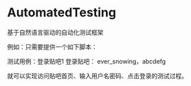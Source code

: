 # AutomatedTesting
基于自然语言驱动的自动化测试框架

例如：只需要提供一个如下脚本：

测试用例：登录贴吧1
登录贴吧： ever_snowing，abcdefg

就可以实现访问贴吧首页、输入用户名密码、点击登录的测试过程。
